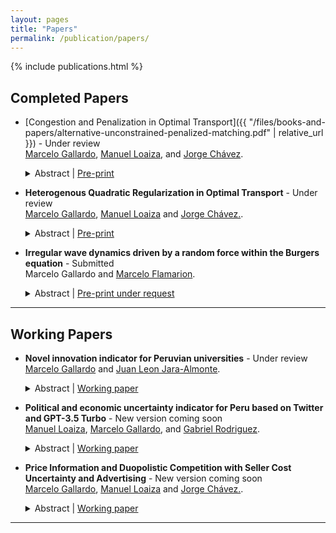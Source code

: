 ```yaml
---
layout: pages
title: "Papers"
permalink: /publication/papers/
---
```

{% include publications.html %}
## Completed Papers

* [Congestion and Penalization in Optimal Transport]({{ "/files/books-and-papers/alternative-unconstrained-penalized-matching.pdf" | relative_url }}) - Under review  
  [Marcelo Gallardo](https://marcelogallardob.github.io/), [Manuel Loaiza](https://github.com/ManuelLoaizaVasquez), and [Jorge Chávez](https://www.pucp.edu.pe/profesor/jorge_chavez_fuentes).  
  <details>
    <summary>Abstract | <a href="https://arxiv.org/abs/2410.07363" target="_blank">Pre-print</a></summary>
    In this paper we introduce two novel models derived from the discrete optimal transport problem. The first model extends the traditional transport problem by adding a quadratic congestion factor directly into the cost function, while the second model replaces conventional constraints with weighted penalization terms. We present theoretical results, for the characterization of interior and corner solution for some specific cases, and we perform smooth comparative statics analysis. We also propose an O((N+L)(NL)2) algorithm for computing the optimal plan for the penalized model assuming interior solutions. Pre-print in arXiv differs slightly from the last version in <a href="https://papers.ssrn.com/sol3/papers.cfm?abstract_id=5025651" target="_blank">SSRN</a>.
  </details>

* **Heterogenous Quadratic Regularization in Optimal Transport** - Under review  
  [Marcelo Gallardo](https://marcelogallardob.github.io/), [Manuel Loaiza](https://github.com/ManuelLoaizaVasquez) and [Jorge Chávez.](https://www.pucp.edu.pe/profesor/jorge-chavez-fuentes).  
  <details>
    <summary>Abstract | <a href="{{ "/files/books-and-papers/heterogenous_quadratic_regularization_ot.pdf" | relative_url }}" target="_blank">Pre-print</a></summary>
    In this paper, we build upon the optimal transport quadratic regularization model to develop a framework that incorporates congestion costs, particularly in matching within the healthcare and education sectors. Specifically, we introduce a model with heterogeneous quadratic costs. We analyze the model's properties under specific cases, extending the existing literature. Furthermore, we explore key structural characteristics of the model and provide numerical examples illustrating why this formulation more accurately captures real-world phenomena, particularly in the Peruvian context. The main result consists of identifying a specific type of corner solution when matching the same number of clusters, i.e., N=L.
  </details>

* **Irregular wave dynamics driven by a random force within the Burgers equation** - Submitted  
  Marcelo Gallardo and [Marcelo Flamarion](https://www.pucp.edu.pe/profesor/marcelo-velloso-flamarion-vasconcellos/).  
  <details>
    <summary>Abstract | <a href="https://tcam.sbmac.org.br/tema" target="_blank">Pre-print under request</a></summary>
    In this article, we study the classical Burgers equation as a model for random fields. First, we consider initial data defined as a sum of harmonics with random phases and compute the blow-up time. Several simulations are performed, revealing that, while the critical blow-up time is approximately distributed according to a Gaussian law, the statistical tests reject the normality hypothesis. For the viscous case, we analyze waves driven by a random force. Using the Cole-Hopf transformation, the averaged wave field is computed numerically. Through a change of variables, we demonstrate that randomness primarily affects the phase of the wave field. Assuming the phase follows a uniform distribution, we show that the averaged field spreads and diminishes over time.

  </details>
---

## Working Papers

* **Novel innovation indicator for Peruvian universities** - Under review
 [Marcelo Gallardo](https://marcelogallardob.github.io/) and [Juan Leon Jara-Almonte](https://www.grade.org.pe/en/investigadores/personal/jleon/).  
  <details>
    <summary>Abstract | <a href="{{ "/files/books-and-papers/innovation_peruvian_universities.pdf" | relative_url }}" target="_blank">Working paper</a></summary>
   This paper proposes an innovation indicator for Peruvian universities, focusing on scientific innovation in fields such as engineering and pure sciences. The indicator is constructed using a selected dataset (Scopus, TUNI, Sunedu) and confirmatory factor analysis (CFA) to ensure robust measurement, with Tucker-Lewis Index (TLI) and Comparative Fit Index (CFI) used to validate the model fit. K-means clustering is applied to identify innovation clusters among universities. The validity of the indicator is examined through standard correlation with university rankings and econometric analysis linking the indicator with wage per hour and simple overeducation. To address potential sample selection bias, we implement a Heckman two-step correction, incorporating the inverse Mills ratio (IMR) into the wage equation. Additionally, we correct for heteroscedasticity by employing heteroscedasticity-robust standard errors (HC3). For this work, we used ENAHO modules 200-500.
  </details>

* **Political and economic uncertainty indicator for Peru based on Twitter and GPT-3.5 Turbo** - New version coming soon  
  [Manuel Loaiza](https://github.com/ManuelLoaizaVasquez), [Marcelo Gallardo](https://marcelogallardob.github.io/), and [Gabriel Rodriguez](https://www.pucp.edu.pe/profesor/gabriel-rodriguez-briones/).  
  <details>
    <summary>Abstract | <a href="{{ "/files/books-and-papers/X-political-and-economic-uncertainty-index-for-Peru.pdf" | relative_url }}" target="_blank">Working paper</a></summary>
    This paper develops a new political-economic uncertainty index based on tweets from influential figures in Peruvian politics and economics. Tweets are analyzed using GPT-3.5 Turbo, generating a time series of political-economic uncertainty.
  </details>

* **Price Information and Duopolistic Competition with Seller Cost Uncertainty and Advertising** - New version coming soon  
  [Marcelo Gallardo](https://marcelogallardob.github.io/), [Manuel Loaiza](https://github.com/ManuelLoaizaVasquez) and [Jorge Chávez.](https://www.pucp.edu.pe/profesor/jorge-chavez-fuentes).  
  <details>
    <summary>Abstract | <a href="{{ "/files/books-and-papers/price_information_advertising.pdf" | relative_url }}" target="_blank">Working paper</a></summary>
   We build on Martinelli and Xiao (2024) by introducing a new model of duopolistic competition that incorporates seller cost uncertainty and advertising. Unlike Martinelli and Xiao (2024), our model explicitly includes advertising as a decision variable, leading to a more intricate yet realistic formulation of expected demand. This extension captures the impact of advertising expenditures by each firm, adding a crucial strategic dimension to the analysis. Although our model is formulated for an arbitrary positive integer number of firms, most of our analysis focuses on the case of two firms, placing it within the framework of a duopoly. This choice is driven by the algebraic complexity introduced by advertising, which significantly complicates the transition to a more general setting. We examine two scenarios: one where advertising is exogenous, limiting the optimization to pricing decisions, and another where advertising is treated as an endogenous strategic variable. For the exogenous case with J=2, we derive analytical results, while for the more general cases, we rely on numerical analysis to explore the equilibrium outcomes.
  </details>

---
